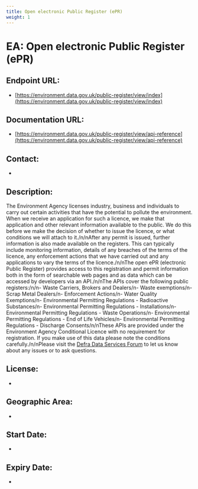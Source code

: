 ```yaml
---
title: Open electronic Public Register (ePR)
weight: 1
---
```


# EA: Open electronic Public Register (ePR)

## Endpoint URL:
 - [https://environment.data.gov.uk/public-register/view/index](https://environment.data.gov.uk/public-register/view/index)

## Documentation URL:
 - [https://environment.data.gov.uk/public-register/view/api-reference](https://environment.data.gov.uk/public-register/view/api-reference)

## Contact:
 - [](mailto:)

## Description:
The Environment Agency licenses industry, business and individuals to carry out certain activities that have the potential to pollute the environment. When we receive an application for such a licence, we make that application and other relevant information available to the public. We do this before we make the decision of whether to issue the licence, or what conditions we will attach to it./n/nAfter any permit is issued, further information is also made available on the registers. This can typically include monitoring information, details of any breaches of the terms of the licence, any enforcement actions that we have carried out and any applications to vary the terms of the licence./n/nThe open ePR (electronic Public Register) provides access to this registration and permit information both in the form of searchable web pages and as data which can be accessed by developers via an API./n/nThe APIs cover the following public registers:/n/n- Waste Carriers, Brokers and Dealers/n- Waste exemptions/n- Scrap Metal Dealers/n- Enforcement Actions/n- Water Quality Exemptions/n- Environmental Permitting Regulations - Radioactive Substances/n- Environmental Permitting Regulations - Installations/n- Environmental Permitting Regulations - Waste Operations/n- Environmental Permitting Regulations - End of Life Vehicles/n- Environmental Permitting Regulations - Discharge Consents/n/nThese APIs are provided under the Environment Agency Conditional Licence with no requirement for registration. If you make use of this data please note the conditions carefully./n/nPlease visit the [Defra Data Services Forum](https://support.environment.data.gov.uk/hc/en-gb) to let us know about any issues or to ask questions.

## License:
 - 

## Geographic Area:
 - 

## Start Date:
 - 

## Expiry Date:
 - 

